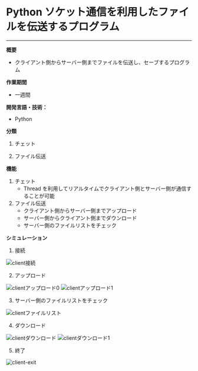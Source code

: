 # Python ソケット通信を利用したファイルを伝送するプログラム

---

**概要**

- クライアント側からサーバー側までファイルを伝送し、セーブするプログラム

**作業期間**

- 一週間

**開発言語・技術：**

- Python

**分類**

1. チェット

2. ファイル伝送

**機能**

1. チェット
   - Thread を利用してリアルタイムでクライアント側とサーバー側が通信することが可能
2. ファイル伝送
   - クライアント側からサーバー側までアップロード
   - サーバー側からクライアント側までダウンロード
   - サーバー側のファイルリストをチェック

**シミュレーション**

1. 接続

![client接続](https://user-images.githubusercontent.com/50327128/111060908-aaa03200-84e3-11eb-8832-0e72f2e28b74.JPG)

2. アップロード

![clientアップロード0](https://user-images.githubusercontent.com/50327128/111060909-ac69f580-84e3-11eb-89a7-c72e6abfdfa3.JPG)
![clientアップロード1](https://user-images.githubusercontent.com/50327128/111060911-ae33b900-84e3-11eb-8cd4-124632410b89.JPG)

3. サーバー側のファイルリストをチェック

![clientファイルリスト](https://user-images.githubusercontent.com/50327128/111060915-b4299a00-84e3-11eb-9da2-9f4b8044fc4d.JPG)

4. ダウンロード

![clientダウンロード](https://user-images.githubusercontent.com/50327128/111060917-b7bd2100-84e3-11eb-842f-bf29282be6de.JPG)
![clientダウンロード1](https://user-images.githubusercontent.com/50327128/111060919-b8ee4e00-84e3-11eb-840f-36abceae4aac.JPG)

5. 終了

![client-exit](https://user-images.githubusercontent.com/50327128/107136952-132b4a80-694b-11eb-9c17-95b40eb8f2c3.JPG)
